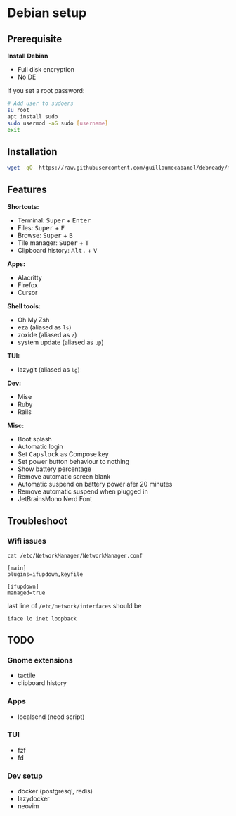 # Debian setup
## Prerequisite
**Install Debian**
- Full disk encryption
- No DE


If you set a root password:

```bash
# Add user to sudoers
su root
apt install sudo
sudo usermod -aG sudo [username]
exit
```

## Installation

```bash
wget -qO- https://raw.githubusercontent.com/guillaumecabanel/debready/main/boot.sh | bash
```

## Features

**Shortcuts:**
- Terminal: <kbd>Super</kbd> + <kbd>Enter</kbd>
- Files: <kbd>Super</kbd> + <kbd>F</kbd>
- Browse: <kbd>Super</kbd> + <kbd>B</kbd>
- Tile manager: <kbd>Super</kbd> + <kbd>T</kbd>
- Clipboard history: <kbd>Alt.</kbd> + <kbd>V</kbd>

**Apps:**
- Alacritty
- Firefox
- Cursor

**Shell tools:**
- Oh My Zsh
- eza (aliased as `ls`)
- zoxide (aliased as `z`)
- system update (aliased as `up`)

**TUI:**
- lazygit (aliased as `lg`)

**Dev:**
- Mise
- Ruby
- Rails

**Misc:**
- Boot splash
- Automatic login
- Set <kbd>Capslock</kbd> as Compose key
- Set power button behaviour to nothing
- Show battery percentage
- Remove automatic screen blank
- Automatic suspend on battery power afer 20 minutes
- Remove automatic suspend when plugged in
- JetBrainsMono Nerd Font

## Troubleshoot
### Wifi issues
```
cat /etc/NetworkManager/NetworkManager.conf
```

```
[main]
plugins=ifupdown,keyfile

[ifupdown]
managed=true
```

last line of `/etc/network/interfaces` should be
```
iface lo inet loopback
```

## TODO

### Gnome extensions
- tactile
- clipboard history

### Apps
- localsend (need script)

### TUI
- fzf
- fd

### Dev setup
- docker (postgresql, redis)
- lazydocker
- neovim
